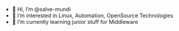 - 👋 Hi, I’m @salve-mundi
- 👀 I’m interested in Linux, Automation, OpenSource Technologies
- 🌱 I’m currently learning junior stuff for Middleware


<!---
salve-mundi/salve-mundi is a ✨ special ✨ repository because its `README.md` (this file) appears on your GitHub profile.
You can click the Preview link to take a look at your changes.
--->
